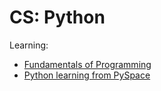 # CS: Python

Learning:
- [Fundamentals of Programming](https://python.cs.southern.edu/pythonbook/pythonbook.pdf)
- [Python learning from PySpace](https://pyspace.eu/)
